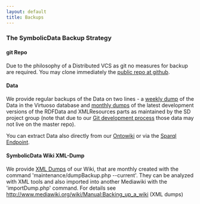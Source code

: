 ```yaml
---
layout: default
title: Backups
---
```


### The SymbolicData Backup Strategy

#### git Repo

Due to the philosophy of a Distributed VCS as git no measures for backup are required. You may clone immediately the [public repo at github](https://github.com/symbolicdata).

#### Data

We provide regular backups of the Data on two lines - a [weekly dump](http://symbolicdata.org/Backups/RDFDataDump) of the Data in the Virtuoso database and [monthly dumps](http://symbolicdata.org/Backups/Data) of the latest development versions of the RDFData and XMLResources parts as maintained by the SD project group (note that due to our [Git development process](Using.Git "wikilink") those data may not live on the master repo).

You can extract Data also directly from our [Ontowiki](http://symbolicdata.org/Data/) or via the [Sparql Endpoint](http://symbolicdata.org:8890/sparql).

#### SymbolicData Wiki XML-Dump

We provide [XML Dumps](http://symbolicdata.org/Backups/Wiki) of our Wiki, that are monthly created with the command 'maintenance/dumpBackup.php --current'. They can be analyzed with XML tools and also imported into another Mediawiki with the 'importDump.php' command. For details see <http://www.mediawiki.org/wiki/Manual:Backing_up_a_wiki> (XML dumps)
